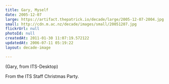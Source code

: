 ```yaml
---
title: Gary, Myself
date: 2005-12-07
large: https://artifact.thepatrick.io/decade/large/2005-12-07-2004.jpg
small: http://cdn.m.ac.nz/decade/images/small/20051207.jpg
flickrUrl: null
photoId: null
createdAt: 2011-01-30 11:07:19.572122
updatedAt: 2006-07-11 05:19:22
layout: decade-image

---
```

(Gary, from ITS-Desktop)

From the ITS Staff Christmas Party.

